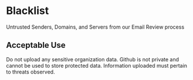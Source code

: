 # Blacklist
Untrusted Senders, Domains, and Servers from our Email Review process

## Acceptable Use
Do not upload any sensitive organization data. Github is not private and cannot be used to store protected data.
Information uploaded must pertain to threats observed.
